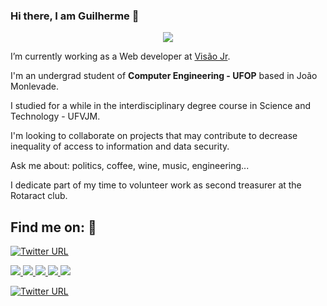 ### Hi there, I am Guilherme 👋

</p>
<p align="center">
  <a href="https://github-readme-stats.anuraghazra1.vercel.app/api/top-langs/?username=guiinow">
    <img align="center" src="https://github-readme-stats.anuraghazra1.vercel.app/api/top-langs/?username=guiinow&layout=compact&theme=radical" />
  </a>
</p>

I’m currently working as a Web developer at [Visão Jr](https://www.visaojr.com.br/). 

I'm an undergrad student of **Computer Engineering - UFOP** based in João Monlevade.

I studied for a while in the interdisciplinary degree course in Science and Technology -  UFVJM.

I'm looking to collaborate on projects that may contribute to decrease inequality of access to information and data security.

Ask me about: politics, coffee, wine, music, engineering...

I dedicate part of my time to volunteer work as second treasurer at the Rotaract club.


## Find me on: :iphone:

[![Twitter URL](https://img.shields.io/badge/my--website-guiinow-green)](https://guiinow.github.io/guiferreira/)

<a href="https://web.whatsapp.com/send?phone=5533999428324" alt="WhatsApp" target="_blank">
    <img src="https://img.shields.io/badge/-WhatsApp-4c4c4c?style=flat-square&logo=WhatsApp&logoColor=white" />
  </a>
 <a href="https://www.linkedin.com/in/guiiferreira/" alt="LinkedIn" target="_blank">
    <img src="https://img.shields.io/badge/-LinkedIn-4c4c4c?style=flat-square&logo=Linkedin&logoColor=white" />
  </a>
  <a href="https://guiinow.medium.com/" alt="Medium" target="_blank">
    <img src="https://img.shields.io/badge/-Medium-4c4c4c?style=flat-square&logo=Medium&logoColor=white" />
  </a>
  <a href="https://github.com/guiinow" alt="GitHub" target="_blank">
    <img src="https://img.shields.io/badge/-GitHub-4c4c4c?style=flat-square&logo=Github&logoColor=white" />
  </a>
  
  <a href="https://github.com/guiinow" alt="Views" target="_blank">
    <img src="https://komarev.com/ghpvc/?username=guiinow&color=gray&style=flat-square" />
  </a>

[![Twitter URL](https://img.shields.io/badge/Que--tal--me--pagar--um--cafezinho-picpay-sucess)](https://picpay.me/guiinow )

<!--
**guiinow/guiinow** is a ✨ _special_ ✨ repository because its `README.md` (this file) appears on your GitHub profile.

Here are some ideas to get you started:

- 🔭 I’m currently working on ...
- 🌱 I’m currently learning ...
- 👯 I’m looking to collaborate on ...
- 🤔 I’m looking for help with ...
- 💬 Ask me about ...
- 📫 How to reach me: ...
- 😄 Pronouns: ...
- ⚡ Fun fact: ...
-->
